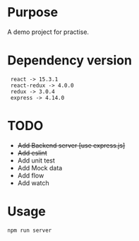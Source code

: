 # Purpose
A demo project for practise.

# Dependency version
     react -> 15.3.1
     react-redux -> 4.0.0
     redux -> 3.0.4
     express -> 4.14.0

# TODO
* ~~Add Backend server [use express.js]~~
* ~~Add eslint~~
* Add unit test
* Add Mock data
* Add flow
* Add watch

# Usage

```npm run server ```
